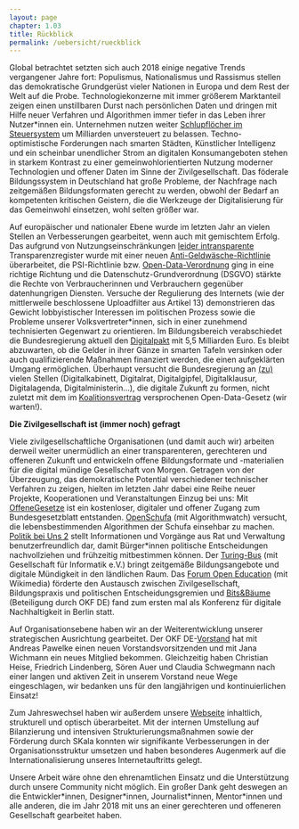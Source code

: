 ```yaml
---
layout: page
chapter: 1.03
title: Rückblick
permalink: /uebersicht/rueckblick
---
```


Global betrachtet setzten sich auch 2018 einige negative Trends vergangener Jahre fort: Populismus, Nationalismus und Rassismus stellen das demokratische Grundgerüst vieler Nationen in Europa und dem Rest der Welt auf die Probe. Technologiekonzerne mit immer größerem Marktanteil zeigen einen unstillbaren Durst nach persönlichen Daten und dringen mit Hilfe neuer Verfahren und Algorithmen immer tiefer in das Leben ihrer Nutzer*innen ein. Unternehmen nutzen weiter [Schlupflöcher im Steuersystem](https://netzwerksteuergerechtigkeit.files.wordpress.com/2018/01/6_fsi-ranking_incl-_eu-tax-havens.pdf) um Milliarden unversteuert zu belassen. Techno-optimistische Forderungen nach smarten Städten, Künstlicher Intelligenz und ein scheinbar unendlicher Strom an digitalen Konsumangeboten stehen in starkem Kontrast zu einer gemeinwohlorientierten Nutzung moderner Technologien und offener Daten im Sinne der Zivilgesellschaft. Das föderale Bildungssystem in Deutschland hat große Probleme, der Nachfrage nach zeitgemäßen Bildungsformaten gerecht zu werden, obwohl der Bedarf an kompetenten kritischen Geistern, die die Werkzeuge der Digitalisierung für das Gemeinwohl einsetzen, wohl selten größer war.

Auf europäischer und nationaler Ebene wurde im letzten Jahr an vielen Stellen an Verbesserungen gearbeitet, wenn auch mit gemischtem Erfolg. Das aufgrund von Nutzungseinschränkungen [leider intransparente](https://www.sueddeutsche.de/politik/gegen-geldwaesche-einblick-unter-vorbehalt-1.3387385) Transparenzregister wurde mit einer neuen [Anti-Geldwäsche-Richtlinie](https://eur-lex.europa.eu/legal-content/DE/TXT/?qid=1529999596017&uri=CELEX:32018L0843) überarbeitet, die PSI-Richtlinie bzw. [Open-Data-Verordnung](https://okfn.de/blog/2019/02/offene-daten-fuer-alle/) ging in eine richtige Richtung und die Datenschutz-Grundverordnung (DSGVO) stärkte die Rechte von Verbraucherinnen und Verbrauchern gegenüber datenhungrigen Diensten. Versuche der Regulierung des Internets (wie der mittlerweile beschlossene Uploadfilter aus Artikel 13) demonstrieren das Gewicht lobbyistischer Interessen im politischen Prozess sowie die Probleme unserer Volksvertreter*innen, sich in einer zunehmend technisierten Gegenwart zu orientieren. Im Bildungsbereich verabschiedet die Bundesregierung aktuell den [Digitalpakt](https://www.bmbf.de/de/wissenswertes-zum-digitalpakt-schule-6496.html) mit 5,5 Milliarden Euro. Es bleibt abzuwarten, ob die Gelder in ihrer Gänze in smarten Tafeln versinken oder auch qualifizierende Maßnahmen finanziert werden, die einen aufgeklärten Umgang ermöglichen. Überhaupt versucht die Bundesregierung an [(zu)](https://netzpolitik.org/2018/zwischen-digitalrat-und-digitalkabinett-das-ringen-um-die-richtige-netzpolitik/) vielen Stellen (Digitalkabinett, Digitalrat, Digitalgipfel, Digitalklausur, Digitalagenda, Digitalministerin...), die digitale Zukunft zu formen, nicht zuletzt mit dem im [Koalitionsvertrag](https://okfn.de/blog/2018/03/open-gov-koalitionsvertrag/) versprochenen Open-Data-Gesetz (wir warten!).

**Die Zivilgesellschaft ist (immer noch) gefragt**

Viele zivilgesellschaftliche Organisationen (und damit auch wir) arbeiten derweil weiter unermüdlich an einer transparenteren, gerechteren und offeneren Zukunft und entwickeln offene Bildungsformate und -materialien für die digital mündige Gesellschaft von Morgen. Getragen von der Überzeugung, das demokratische Potential verschiedener technischer Verfahren zu zeigen, hielten im letzten Jahr dabei eine Reihe neuer Projekte, Kooperationen und Veranstaltungen Einzug bei uns: Mit [OffeneGesetze](https://offenegesetze.de/) ist ein kostenloser, digitaler und offener Zugang zum Bundesgesetzblatt entstanden. [OpenSchufa](https://openschufa.de/) (mit Algorithmwatch) versucht, die lebensbestimmenden Algorithmen der Schufa einsehbar zu machen. [Politik bei Uns 2](https://politik-bei-uns.de/) stellt Informationen und Vorgänge aus Rat und Verwaltung benutzerfreundlich dar, damit Bürger*innen politische Entscheidungen nachvollziehen und frühzeitig mitbestimmen können. Der [Turing-Bus](https://turing-bus.de/) (mit Gesellschaft für Informatik e.V.) bringt zeitgemäße Bildungsangebote und digitale Mündigkeit in den ländlichen Raum. Das [Forum Open Education](https://education.forum-open.de/) (mit Wikimedia) förderte den Austausch zwischen Zivilgesellschaft, Bildungspraxis und politischen Entscheidungsgremien und [Bits&Bäume](https://bits-und-baeume.org/de) (Beteiligung durch OKF DE) fand zum ersten mal als Konferenz für digitale Nachhaltigkeit in Berlin statt. 

Auf Organisationsebene haben wir an der Weiterentwicklung unserer strategischen Ausrichtung gearbeitet.  Der OKF DE-[Vorstand](https://okfn.de/vorstand/) hat mit Andreas Pawelke einen neuen Vorstandsvorsitzenden und mit Jana Wichmann ein neues Mitglied bekommen. Gleichzeitig haben Christian Heise, Friedrich Lindenberg, Sören Auer und Claudia Schwegmann nach einer langen und aktiven Zeit in unserem Vorstand neue Wege eingeschlagen, wir bedanken uns für den langjährigen und kontinuierlichen Einsatz! 

Zum Jahreswechsel haben wir außerdem unsere [Webseite](https://okfn.de/) inhaltlich, strukturell und optisch überarbeitet. Mit der internen Umstellung auf Bilanzierung und intensiven Strukturierungsmaßnahmen sowie der Förderung durch SKala konnten wir signifikante Verbesserungen in der Organisationsstruktur umsetzen und haben besonderes Augenmerk auf die Internationalisierung unseres Internetauftritts gelegt. 

Unsere Arbeit wäre ohne den ehrenamtlichen Einsatz und die Unterstützung durch unsere Community nicht möglich. Ein großer Dank geht deswegen an die Entwickler\*innen, Designer\*innen, Journalist\*innen, Mentor\*innen und alle anderen, die im Jahr 2018 mit uns an einer gerechteren und offeneren Gesellschaft gearbeitet haben.

